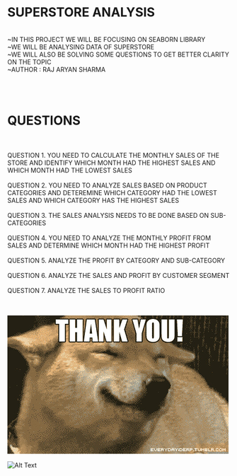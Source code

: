 # SUPERSTORE ANALYSIS
<BR>
~IN THIS PROJECT WE WILL BE FOCUSING ON SEABORN LIBRARY
<BR>
~WE WILL BE ANALYSING DATA OF SUPERSTORE
<BR>
~WE WILL ALSO BE SOLVING SOME QUESTIONS TO GET BETTER CLARITY ON THE TOPIC
<BR>
~AUTHOR : RAJ ARYAN SHARMA
<BR>
<BR>
<BR>
<BR>

# QUESTIONS
<BR>
<BR>
QUESTION 1. YOU NEED TO CALCULATE THE MONTHLY SALES OF THE STORE AND IDENTIFY WHICH MONTH HAD THE HIGHEST SALES AND WHICH MONTH HAD THE LOWEST SALES
<BR>
<BR>
QUESTION 2. YOU NEED TO ANALYZE SALES BASED ON PRODUCT CATEGORIES AND DETEREMINE WHICH CATEGORY HAD THE LOWEST SALES AND WHICH CATEGORY HAS THE HIGHEST SALES
<BR>
<BR>
QUESTION 3. THE SALES ANALYSIS NEEDS TO BE DONE BASED ON SUB-CATEGORIES
<BR>
<BR>
QUESTION 4. YOU NEED TO ANALYZE THE MONTHLY PROFIT FROM SALES AND DETERMINE WHICH MONTH HAD THE HIGHEST PROFIT
<BR>
<BR>
QUESTION 5. ANALYZE THE PROFIT BY CATEGORY AND SUB-CATEGORY
<BR>
<BR>
QUESTION 6. ANALYZE THE SALES AND PROFIT BY CUSTOMER SEGMENT
<BR>
<BR>
QUESTION 7. ANALYZE THE SALES TO PROFIT RATIO
<BR>
<BR>
<BR>

![THANK YOU](https://github.com/aryantrynacode/SUPERSTORE-ANALYSIS/blob/d59752ec3428b82b0b27f4af338a28dd025099cf/22169815474_985dbe1a3d.jpg)

![Alt Text]([path/to/your-gif.gif](https://www.google.com/url?sa=i&url=https%3A%2F%2Fwww.flickr.com%2Fphotos%2F128772308%40N06%2F22169815474&psig=AOvVaw1FH8RmjLxAGU3oMPqgoOuo&ust=1748185290022000&source=images&cd=vfe&opi=89978449&ved=0CBUQjRxqFwoTCIC7-O2vvI0DFQAAAAAdAAAAABAK))


